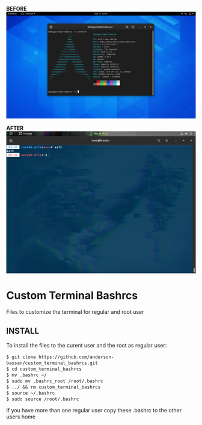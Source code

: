 **BEFORE**
![Print screen of my terminal NOT showing the styles for root and regular user](before.png?raw=true "Default Terminal")

**AFTER**
![Print screen of my terminal showing the styles for root and regular user](custom_terminal_print.png?raw=true "Custom Terminal")

# Custom Terminal Bashrcs
Files to customize the terminal for regular and root user

## INSTALL
To install the files to the curent user and the root as regular user:
```
$ git clone https://github.com/anderson-bassan/custom_terminal_bashrcs.git
$ cd custom_terminal_bashrcs
$ mv .bashrc ~/
$ sudo mv .bashrc_root /root/.bashrc
$ ../ && rm custom_terminal_bashrcs
$ source ~/.bashrc
$ sudo source /root/.bashrc
```
  
If you have more than one regular user copy these .bashrc to the other users home
